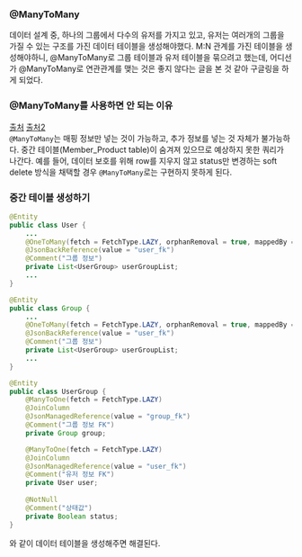 ### **@ManyToMany**
데이터 설계 중, 하나의 그룹에서 다수의 유저를 가지고 있고, 유저는 여러개의 그룹을 가질 수 있는 구조를 가진 데이터 테이블을 생성해야했다. M:N 관계를 가진 테이블을 생성해야하니, @ManyToMany로 그룹 테이블과 유저 테이블을 묶으려고 했는데, 어디선가 @ManyToMany로 연관관계를 맺는 것은 좋지 않다는 글을 본 것 같아 구글링을 하게 되었다.

### **@ManyToMany를 사용하면 안 되는 이유**

<a href ="https://codeung.tistory.com/254"> 출처</a>
<a href ="https://velog.io/@guswns3371/%EC%B9%9C%EA%B5%AC-%EB%AA%A9%EB%A1%9D-%EA%B0%80%EC%A0%B8%EC%98%A4%EA%B8%B0"> 출처2</a> <br>
`@ManyToMany`는 매핑 정보만 넣는 것이 가능하고, 추가 정보를 넣는 것 자체가 불가능하다. 중간 테이블(Member_Product table)이 숨겨져 있으므로 예상하지 못한 쿼리가 나간다. 예를 들어, 데이터 보호를 위해 row를 지우지 않고 status만 변경하는 soft delete 방식을 채택할 경우 `@ManyToMany`로는 구현하지 못하게 된다.

### **중간 테이블 생성하기**
```java
@Entity
public class User {
    ...
    @OneToMany(fetch = FetchType.LAZY, orphanRemoval = true, mappedBy = "user")
    @JsonBackReference(value = "user_fk")
    @Comment("그룹 정보")
    private List<UserGroup> userGroupList;
    ...
}
```

```java
@Entity
public class Group {
    ...
    @OneToMany(fetch = FetchType.LAZY, orphanRemoval = true, mappedBy = "user")
    @JsonBackReference(value = "user_fk")
    @Comment("그룹 정보")
    private List<UserGroup> userGroupList;
    ...
}
```

```java
@Entity
public class UserGroup {
    @ManyToOne(fetch = FetchType.LAZY)
    @JoinColumn
    @JsonManagedReference(value = "group_fk")
    @Comment("그룹 정보 FK")
    private Group group;

    @ManyToOne(fetch = FetchType.LAZY)
    @JoinColumn
    @JsonManagedReference(value = "user_fk")
    @Comment("유저 정보 FK")
    private User user;
    
    @NotNull
    @Comment("상태값")
    private Boolean status;
}
```
와 같이 데이터 테이블을 생성해주면 해결된다.